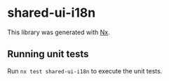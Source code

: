 # shared-ui-i18n

This library was generated with [Nx](https://nx.dev).

## Running unit tests

Run `nx test shared-ui-i18n` to execute the unit tests.
